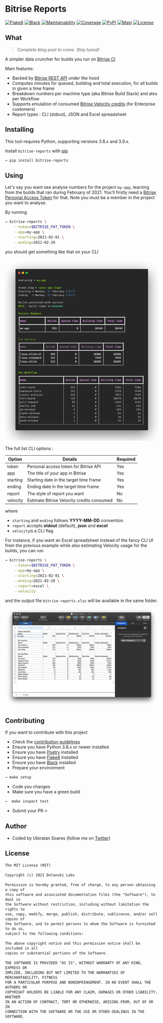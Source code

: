 # Bitrise Reports

[![Flake8](https://img.shields.io/badge/codestyle-flake8-yellow)](https://flake8.pycqa.org/en/latest/)
[![Black](https://img.shields.io/badge/code%20style-black-000000.svg)](https://github.com/psf/black)
[![Maintainability](https://api.codeclimate.com/v1/badges/a9fe25bd995710be45d2/maintainability)](https://codeclimate.com/github/dotanuki-labs/bitrise-reports/maintainability)
[![Coverage](https://codecov.io/gh/dotanuki-labs/bitrise-reports/branch/main/graph/badge.svg)](https://codecov.io/gh/dotanuki-labs/bitrise-reports)
[![PyPI](https://img.shields.io/pypi/v/bitrise-reports)](https://pypi.org/project/bitrise-reports/)
[![Main](https://github.com/dotanuki-labs/bitrise-reports/workflows/Main/badge.svg)](https://github.com/dotanuki-labs/bitrise-reports/actions?query=workflow%3AMain)
[![License](https://img.shields.io/github/license/dotanuki-labs/bitrise-reports)](https://choosealicense.com/licenses/mit)

## What

> _Complete blog post to come. Stay tuned!_

A simpler data cruncher for builds you run on [Bitrise CI](https://www.bitrise.io/)

Main features:

- Backed by [Bitrise REST API](https://api-docs.bitrise.io/) under the hood
- Computes minutes for queued, building and total execution, for all builds in given a time frame
- Breakdown numbers per machine type (aka Bitrise Build Stack) and also per Workflow
- Supports emulation of consumed [Bitrise Velocity credits](https://www.bitrise.io/velocity-plan) (for Enterprise customers)
- Report types : CLI (stdout), JSON and Excel spreadsheet

## Installing

This tool requires Python, supporting versions 3.8.x and 3.9.x.

Install `bitrise-reports` with [pip](https://pypi.org/project/pip/)

```bash
→ pip install bitrise-reports
```

## Using

Let's say you want see analyse numbers for the project `my-app`, learning from
the builds that ran during February of 2021. You'll firstly need a
[Bitrise Personal Access Token](https://devcenter.bitrise.io/api/authentication/) for
that. Note you must be a member in the project you want to analyse.

By running

```bash
→ bitrise-reports \
    --token=$BITRISE_PAT_TOKEN \
    --app=my-app \
    --starting=2021-02-01 \
    --ending=2021-02-28
```

you should get something like that on your CLI

![](.github/assets/showcase-cli.png)

The full list CLI options :

| Option   | Details                                    | Required  |
|----------|--------------------------------------------|-----------|
| token    | Personal access token for Bitrise API      | Yes       |
| app      | The title of your app in Bitrise           | Yes       |
| starting | Starting date in the target time frame     | Yes       |
| ending   | Ending date in the target time frame       | Yes       |
| report   | The style of report you want               | No        |
| velocity | Estimate Bitrise Velocity credits consumed | No        |

where

- `starting` and `ending` follows **YYYY-MM-DD** convention
- `report` accepts **stdout** (default), **json** and **excel**
- `velocity`is a CLI flag

For instance, if you want an Excel spreadsheet instead of the fancy CLI UI from the previous example
while also estimating Velocity usage for the builds, you can run

```bash
→ bitrise-reports \
    --token=$BITRISE_PAT_TOKEN \
    --app=my-app \
    --starting=2021-02-01 \
    --ending=2021-02-28 \
    --report=excel \
    --velocity
```

and the output file `bitrise-reports.xlsx` will be available in the same folder.

![](.github/assets/showcase-excel.png)

## Contributing

If you want to contribute with this project

- Check the [contribution guidelines](https://github.com/dotanuki-labs/.github/blob/main/CONTRIBUTING.md)
- Ensure you have Python 3.8.x or newer installed
- Ensure you have [Poetry](https://python-poetry.org/) installed
- Ensure you have [Flake8](https://pypi.org/project/flake8/) installed
- Ensure you have [Black](https://github.com/psf/black) installed
- Prepare your environment

```bash
→ make setup
```

- Code you changes
- Make sure you have a green build

```bash
→  make inspect test
```

- Submit your PR 🔥

## Author

- Coded by Ubiratan Soares (follow me on [Twitter](https://twitter.com/ubiratanfsoares))

## License

```
The MIT License (MIT)

Copyright (c) 2021 Dotanuki Labs

Permission is hereby granted, free of charge, to any person obtaining a copy of
this software and associated documentation files (the "Software"), to deal in
the Software without restriction, including without limitation the rights to
use, copy, modify, merge, publish, distribute, sublicense, and/or sell copies of
the Software, and to permit persons to whom the Software is furnished to do so,
subject to the following conditions:

The above copyright notice and this permission notice shall be included in all
copies or substantial portions of the Software.

THE SOFTWARE IS PROVIDED "AS IS", WITHOUT WARRANTY OF ANY KIND, EXPRESS OR
IMPLIED, INCLUDING BUT NOT LIMITED TO THE WARRANTIES OF MERCHANTABILITY, FITNESS
FOR A PARTICULAR PURPOSE AND NONINFRINGEMENT. IN NO EVENT SHALL THE AUTHORS OR
COPYRIGHT HOLDERS BE LIABLE FOR ANY CLAIM, DAMAGES OR OTHER LIABILITY, WHETHER
IN AN ACTION OF CONTRACT, TORT OR OTHERWISE, ARISING FROM, OUT OF OR IN
CONNECTION WITH THE SOFTWARE OR THE USE OR OTHER DEALINGS IN THE SOFTWARE.
```
